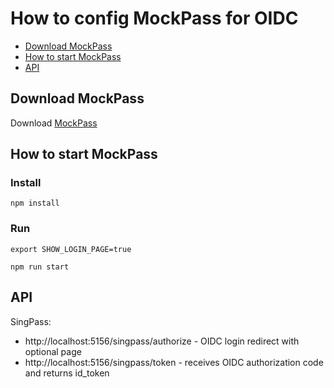 # How to config MockPass for OIDC

- [Download MockPass](#Download-MockPass)
- [How to start MockPass](#How-to-start-MockPass)
- [API](#API)


## Download MockPass

Download [MockPass](https://github.com/ThoughtWorksInc/SEA-SC-OpenID/tree/mockpass)


## How to start MockPass

### Install
```
npm install
```

### Run
```
export SHOW_LOGIN_PAGE=true

npm run start
```


## API

SingPass:

- http://localhost:5156/singpass/authorize - OIDC login redirect with optional page
- http://localhost:5156/singpass/token - receives OIDC authorization code and returns id_token
